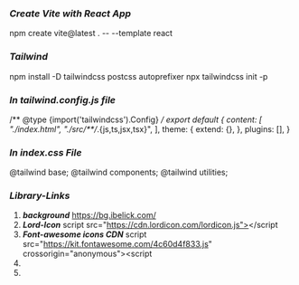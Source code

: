 ### *Create Vite with React App*

npm create vite@latest . -- --template react

### *Tailwind*

npm install -D tailwindcss postcss autoprefixer
npx tailwindcss init -p

### *In tailwind.config.js file*

/** @type {import('tailwindcss').Config} */
export default {
  content: [
    "./index.html",
    "./src/**/*.{js,ts,jsx,tsx}",
  ],
  theme: {
    extend: {},
  },
  plugins: [],
} 

### *In index.css File*
@tailwind base;
@tailwind components;
@tailwind utilities;




### *Library-Links*
1. ***background***  https://bg.ibelick.com/
2. ***Lord-Icon***  script src="https://cdn.lordicon.com/lordicon.js"></script
 3.  ***Font-awesome icons CDN***
  script src="https://kit.fontawesome.com/4c60d4f833.js" crossorigin="anonymous"><script
1. 
2. 


